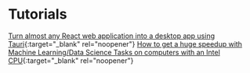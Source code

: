 # Tutorials

[Turn almost any React web application into a desktop app using Tauri](reactTauri.md){:target="_blank" rel="noopener"}
[How to get a huge speedup with Machine Learning/Data Science Tasks on computers with an Intel CPU](intelPython.md){:target="_blank" rel="noopener"}
